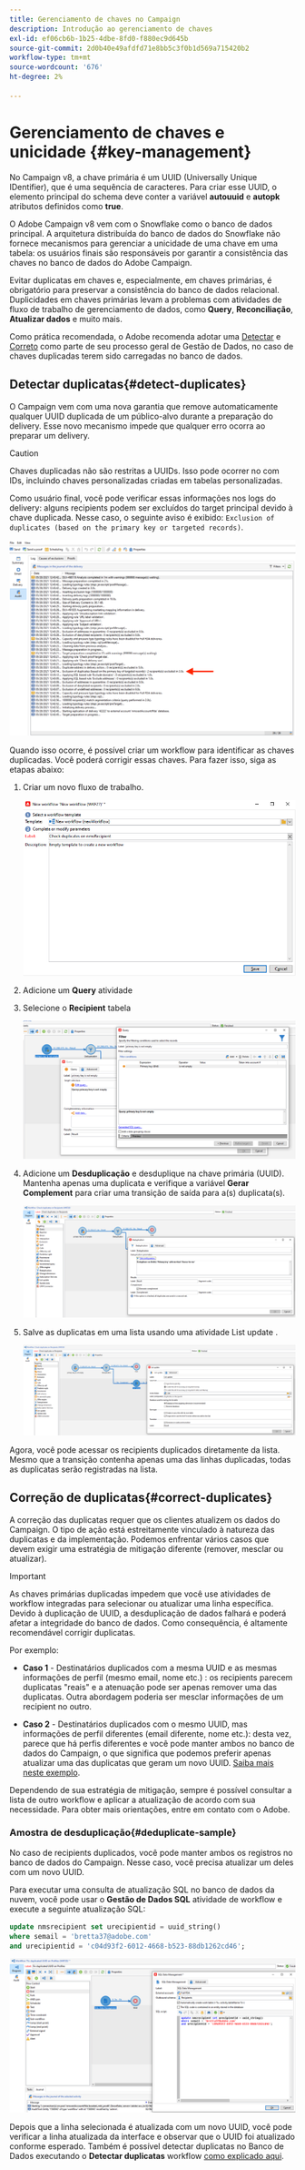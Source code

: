 ```yaml
---
title: Gerenciamento de chaves no Campaign
description: Introdução ao gerenciamento de chaves
exl-id: ef06cb6b-1b25-4dbe-8fd0-f880ec9d645b
source-git-commit: 2d0b40e49afdfd71e8bb5c3f0b1d569a715420b2
workflow-type: tm+mt
source-wordcount: '676'
ht-degree: 2%

---
```


# Gerenciamento de chaves e unicidade {#key-management}

No Campaign v8, a chave primária é um UUID (Universally Unique IDentifier), que é uma sequência de caracteres. Para criar esse UUID, o elemento principal do schema deve conter a variável **autouuid** e **autopk** atributos definidos como **true**.

O Adobe Campaign v8 vem com o Snowflake como o banco de dados principal. A arquitetura distribuída do banco de dados do Snowflake não fornece mecanismos para gerenciar a unicidade de uma chave em uma tabela: os usuários finais são responsáveis por garantir a consistência das chaves no banco de dados do Adobe Campaign.

Evitar duplicatas em chaves e, especialmente, em chaves primárias, é obrigatório para preservar a consistência do banco de dados relacional. Duplicidades em chaves primárias levam a problemas com atividades de fluxo de trabalho de gerenciamento de dados, como **Query**, **Reconciliação**, **Atualizar dados** e muito mais.

Como prática recomendada, o Adobe recomenda adotar uma [Detectar](#detect-duplicates) e [Correto](#correct-duplicates) como parte de seu processo geral de Gestão de Dados, no caso de chaves duplicadas terem sido carregadas no banco de dados.

## Detectar duplicatas{#detect-duplicates}

O Campaign vem com uma nova garantia que remove automaticamente qualquer UUID duplicada de um público-alvo durante a preparação do delivery. Esse novo mecanismo impede que qualquer erro ocorra ao preparar um delivery.

>[!CAUTION]
>
>Chaves duplicadas não são restritas a UUIDs. Isso pode ocorrer no com IDs, incluindo chaves personalizadas criadas em tabelas personalizadas.

Como usuário final, você pode verificar essas informações nos logs do delivery: alguns recipients podem ser excluídos do target principal devido à chave duplicada. Nesse caso, o seguinte aviso é exibido: `Exclusion of duplicates (based on the primary key or targeted records)`.

![](assets/delivery-log-duplicates.png)

Quando isso ocorre, é possível criar um workflow para identificar as chaves duplicadas. Você poderá corrigir essas chaves. Para fazer isso, siga as etapas abaixo:

1. Criar um novo fluxo de trabalho.

   ![](assets/new-wf.png)

1. Adicione um **Query** atividade
1. Selecione o **Recipient** tabela

   ![](assets/add-query-on-rcp.png)

1. Adicione um **Desduplicação** e desduplique na chave primária (UUID). Mantenha apenas uma duplicata e verifique a variável  **Gerar Complement** para criar uma transição de saída para a(s) duplicata(s).

   ![](assets/deduplicate.png)

1. Salve as duplicatas em uma lista usando uma atividade List update .

   ![](assets/list-update.png)

Agora, você pode acessar os recipients duplicados diretamente da lista. Mesmo que a transição contenha apenas uma das linhas duplicadas, todas as duplicatas serão registradas na lista.


## Correção de duplicatas{#correct-duplicates}

A correção das duplicatas requer que os clientes atualizem os dados do Campaign. O tipo de ação está estreitamente vinculado à natureza das duplicatas e da implementação. Podemos enfrentar vários casos que devem exigir uma estratégia de mitigação diferente (remover, mesclar ou atualizar).

>[!IMPORTANT]
>
>As chaves primárias duplicadas impedem que você use atividades de workflow integradas para selecionar ou atualizar uma linha específica. Devido à duplicação de UUID, a desduplicação de dados falhará e poderá afetar a integridade do banco de dados. Como consequência, é altamente recomendável corrigir duplicatas.

Por exemplo:

* **Caso 1** - Destinatários duplicados com a mesma UUID e as mesmas informações de perfil (mesmo email, nome etc.) : os recipients parecem duplicatas &quot;reais&quot; e a atenuação pode ser apenas remover uma das duplicatas.
Outra abordagem poderia ser mesclar informações de um recipient no outro.

* **Caso 2** - Destinatários duplicados com o mesmo UUID, mas informações de perfil diferentes (email diferente, nome etc.): desta vez, parece que há perfis diferentes e você pode manter ambos no banco de dados do Campaign, o que significa que podemos preferir apenas atualizar uma das duplicatas que geram um novo UUID. [Saiba mais neste exemplo](#deduplicate-sample).

Dependendo de sua estratégia de mitigação, sempre é possível consultar a lista de outro workflow e aplicar a atualização de acordo com sua necessidade. Para obter mais orientações, entre em contato com o Adobe.

### Amostra de desduplicação{#deduplicate-sample}

No caso de recipients duplicados, você pode manter ambos os registros no banco de dados do Campaign. Nesse caso, você precisa atualizar um deles com um novo UUID.

Para executar uma consulta de atualização SQL no banco de dados da nuvem, você pode usar o **Gestão de Dados SQL** atividade de workflow e execute a seguinte atualização SQL:

```sql
update nmsrecipient set urecipientid = uuid_string()
where semail = 'bretta37@adobe.com'
and urecipientid = 'c04d93f2-6012-4668-b523-88db1262cd46';
```

![](assets/sql-data-management.png)

Depois que a linha selecionada é atualizada com um novo UUID, você pode verificar a linha atualizada da interface e observar que o UUID foi atualizado conforme esperado. Também é possível detectar duplicatas no Banco de Dados executando o **Detectar duplicatas** workflow [como explicado aqui](#detect-duplicates).

